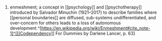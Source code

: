 1. enmeshment; a concept in [[psychology]] and [[psychotherapy]] introduced by Salvador Minuchin (1921–2017) to describe families where [[personal boundaries]] are diffused, sub-systems undifferentiated, and over-concern for others leads to a loss of autonomous development.^[https://en.wikipedia.org/wiki/Enmeshment#cite_note-1]^[[[Codependency]] For Dummies by Darlene Lancer, p. 63]